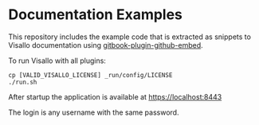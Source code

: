 # Documentation Examples

This repository includes the example code that is extracted as snippets to Visallo documentation using [gitbook-plugin-github-embed](https://github.com/visallo/gitbook-plugin-github-embed).

To run Visallo with all plugins:

    cp [VALID_VISALLO_LICENSE] _run/config/LICENSE
    ./run.sh

After startup the application is available at [https://localhost:8443](https://localhost:8443)

The login is any username with the same password.
